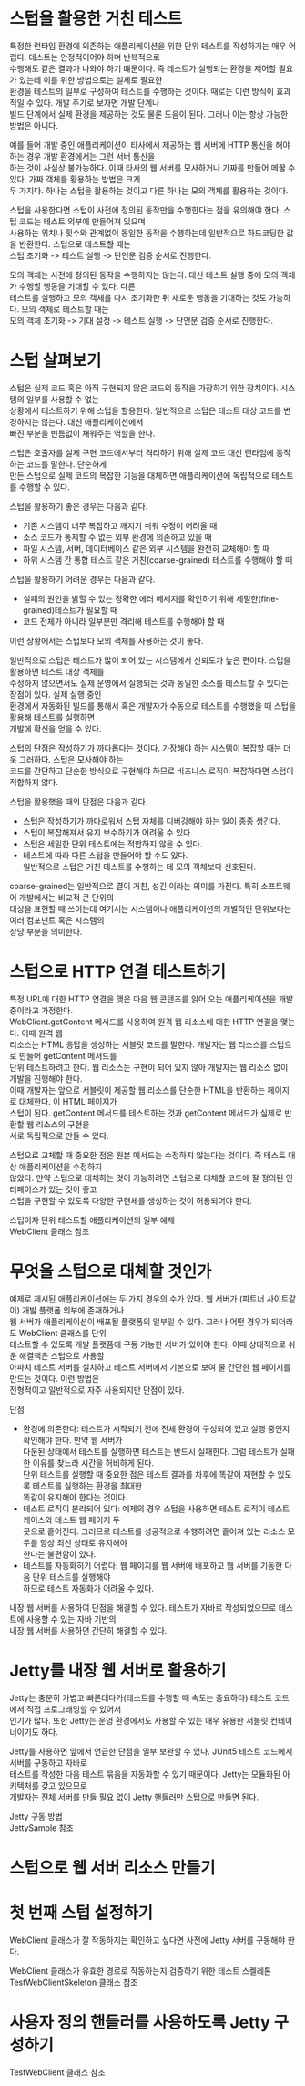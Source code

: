 # **스텁을 활용한 거친 테스트**  
특정한 런타임 환경에 의존하는 애플리케이션을 위한 단위 테스트를 작성하기는 매우 어렵다. 테스트는 안정적이어야 하며 반복적으로  
수행해도 같은 결과가 나와야 하기 떄문이다. 즉 테스트가 실행되는 환경을 제어할 필요가 있는데 이를 위한 방법으로는 실제로 필요한  
환경을 테스트의 일부로 구성하여 테스트를 수행하는 것이다. 때로는 이런 방식이 효과적일 수 있다. 개발 주기로 보자면 개발 단계나  
빌드 단계에서 실제 환경을 제공하는 것도 물론 도음이 된다. 그러나 이는 항상 가능한 방법은 아니다.  
  
예를 들어 개발 중인 애플리케이션이 타사에서 제공하는 웹 서버에 HTTP 통신을 해야 하는 경우 개발 환경에서는 그런 서버 통신을  
하는 것이 사실상 불가능하다. 이때 타사의 웹 서버를 모사하거나 가짜를 만들어 메꿀 수 있다. 가짜 객체를 황용하는 방법은 크게  
두 가지다. 하나는 스텁을 활용하는 것이고 다른 하나는 모의 객체를 활용하는 것이다.  
  
스텁을 사용한다면 스텁이 사전에 정의된 동작만을 수행한다는 점을 유의해야 한다. 스텁 코드는 테스트 외부에 만들어져 있으며  
사용하는 위치나 횟수와 관계없이 동일한 동작을 수행하는데 일반적으로 하드코딩한 값을 반환한다. 스텁으로 테스트할 때는  
스텁 초기화 -> 테스트 실행 -> 단언문 검증 순서로 진행한다.  
  
모의 객체는 사전에 정의된 동작을 수행하지는 않는다. 대신 테스트 실행 중에 모의 객체가 수행할 행동을 기대할 수 있다. 다른  
테스트를 실행하고 모의 객체를 다시 초기화한 뒤 새로운 행동을 기대하는 것도 가능하다. 모의 객체로 테스트할 때는   
모의 객체 초기화 -> 기대 설정 -> 테스트 실행 -> 단언문 검증 순서로 진행한다.  
  
# **스텁 살펴보기**  
스텁은 실제 코드 혹은 아직 구현되지 않은 코드의 동작을 가장하기 위한 장치이다. 시스템의 일부를 사용할 수 없는  
상황에서 테스트하기 위해 스텁을 할용한다. 일반적으로 스텁은 테스트 대상 코드를 변경하지는 않는다. 대신 애플리케이션에서  
빠진 부분을 빈틈없이 채워주는 역할을 한다.  
  
스텁은 호출자를 실제 구현 코드에서부터 격리하기 위해 실제 코드 대신 런타임에 동작하는 코드를 말한다. 단순하게  
만든 스텁으로 실제 코드의 복잡한 기능을 대체하면 애플리케이션에 독립적으로 테스트를 수행할 수 있다.  
  
스텁을 활용하기 좋은 경우는 다음과 같다.  
- 기존 시스템이 너무 복잡하고 깨지기 쉬워 수정이 어려울 때  
- 소스 코드가 통제할 수 없는 외부 환경에 의존하고 있을 때  
- 파일 시스템, 서버, 데이터베이스 같은 외부 시스템을 완전히 교체해야 할 때  
- 하위 시스템 간 통합 테스트 같은 거친(coarse-grained) 테스트를 수행해야 할 때
  
스텁을 활용하기 어려운 경우는 다음과 같다.  
- 실패의 원인을 밝힐 수 있는 정확한 에러 메세지를 확인하기 위해 세밀한(fine-grained)테스트가 필요할 때  
- 코드 전체가 아니라 일부분만 격리해 테스트를 수행해야 할 때  
  
이런 상황에서는 스텁보다 모의 객체를 사용하는 것이 좋다.  
  
일반적으로 스텁은 테스트가 많이 되어 있는 시스템에서 신뢰도가 높은 편이다. 스텁을 활용하면 테스트 대상 객체를  
수정하지 않으면서도 실제 운영에서 실행되는 것과 동일한 소스를 테스트할 수 있다는 장점이 있다. 실제 실행 중인  
환경에서 자동화된 빌드를 통해서 혹은 개발자가 수동으로 테스트를 수행했을 때 스텁을 활용해 테스트를 실행하면  
개발에 확신을 얻을 수 있다.  
  
스텁의 단점은 작성하기가 까다롭다는 것이다. 가장해야 하는 시스템이 복잡할 때는 더욱 그러하다. 스텁은 모사해야 하는  
코드를 간단하고 단순한 방식으로 구현해야 하므로 비즈니스 로직이 복잡하다면 스텁이 적합하지 않다.  
  
스텁을 활용했을 때의 단점은 다음과 같다.  
- 스텁은 작성하기가 까다로워서 스텁 자체를 디버깅해야 하는 일이 종종 생긴다.  
- 스텁이 복잡해져서 유지 보수하기가 어려울 수 있다.  
- 스텁은 세밀한 단위 테스트에는 적합하지 않을 수 있다.  
- 테스트에 따라 다른 스텁을 만들어야 할 수도 있다.  
일반적으로 스텁은 거친 테스트를 수행하는 데 모의 객체보다 선호된다.  
  
coarse-grained는 일반적으로 결이 거친, 성긴 이라는 의미를 가진다. 특히 소프트웨어 개발에서는 비교적 큰 단위의  
대상을 표현할 때 쓰이는데 여기서는 시스템이나 애플리케이션의 개별적인 단위보다는 여러 컴포넌트 혹은 시스템의  
상당 부분을 의미한다.  
  
# **스텁으로 HTTP 연결 테스트하기**  
특정 URL에 대한 HTTP 연결을 맺은 다음 웹 콘텐츠를 읽어 오는 애플리케이션을 개발 중이라고 가정한다.  
WebClient.getContent 메서드를 사용하여 원격 웹 리소스에 대한 HTTP 연결을 맺는다. 이때 원격 웹  
리소스는 HTML 응답을 생성하는 서블릿 코드를 말한다. 개발자는 웹 리소스를 스텁으로 만들어 getContent 메서드를  
단위 테스트하려고 한다. 웹 리소스는 구현이 되어 있지 않아 개발자는 웹 리소스 없이 개발을 진행해야 한다.  
이때 개발자는 앞으로 서블릿이 제공할 웹 리소스를 단순한 HTML을 반환하는 페이지로 대체한다. 이 HTML 페이지가  
스텁이 된다. getContent 메서드를 테스트하는 것과 getContent 메서드가 실제로 반환할 웹 리소스의 구현을  
서로 독립적으로 만들 수 있다.  
  
스텁으로 교체할 때 중요한 점은 원본 메서드는 수정하지 않는다는 것이다. 즉 테스트 대상 애플리케이션을 수정하지  
않았다. 만약 스텁으로 대체하는 것이 가능하려면 스텁으로 대체할 코드에 잘 정의된 인터페이스가 있는 것이 좋고  
스텁을 구현할 수 있도록 다양한 구현체를 생성하는 것이 허용되어야 한다.  
  
스텁이자 단위 테스트할 애플리케이션의 일부 예제  
WebClient 클래스 참조  
  
# **무엇을 스텁으로 대체할 것인가**  
예제로 제시된 애플리케이션에는 두 가지 경우의 수가 있다. 웹 서버가 (파트너 사이트같이) 개발 플랫폼 외부에 존재하거나  
웹 서버가 애플리케이션이 배포될 플랫폼의 일부일 수 있다. 그러나 어떤 경우가 되더라도 WebClient 클래스를 단위  
테스트할 수 있도록 개발 플랫폼에 구동 가능한 서버가 있어야 한다. 이때 상대적으로 쉬운 해결책은 스텁으로 사용할  
아파치 테스트 서버를 설치하고 테스트 서버에서 기본으로 보여 줄 간단한 웹 페이지를 만드는 것이다. 이런 방법은  
전형적이고 일반적으로 자주 사용되지만 단점이 있다.  
  
단점  
- 환경에 의존한다: 테스트가 시작되기 전에 전체 환경이 구성되어 있고 실행 중인지 확인해야 한다. 만약 웹 서버가  
다운된 상태에서 테스트를 실행하면 테스트는 반드시 실패한다. 그럼 테스트가 실패한 이유를 찾느라 시간을 허비하게 된다.  
단위 테스트를 실행할 때 중요한 점은 테스트 결과를 차후에 똑같이 재현할 수 있도록 테스트를 실행하는 환경을 최대한  
똑같이 유지해야 한다는 것이다.  
- 테스트 로직이 분리되어 있다: 예제의 경우 스텁을 사용하면 테스트 로직이 테스트 케이스와 테스트 웹 페이지 두  
곳으로 흩어진다. 그러므로 테스트를 성공적으로 수행하려면 흩어져 있는 리소스 모두를 항상 최신 상태로 유지해야  
한다는 불편함이 있다.
- 테스트를 자동화히기 어렵다: 웹 페이지를 웹 서버에 배포하고 웹 서버를 기동한 다음 단위 테스트를 실행해야  
하므로 테스트 자동화가 어려울 수 있다.  
  
내장 웹 서버를 사용하여 단점을 해결할 수 있다. 테스트가 자바로 작성되었으므로 테스트에 사용할 수 있는 자바 기반의  
내장 웹 서버를 사용하면 간단히 해결할 수 있다.  
  
# **Jetty를 내장 웹 서버로 활용하기**  
Jetty는 충분히 가볍고 빠른데다가(테스트를 수행할 때 속도는 중요하다) 테스트 코드에서 직접 프로그래밍할 수 있어서  
인기가 많다. 또한 Jetty는 운영 환경에서도 사용할 수 있는 매우 유용한 서블릿 컨테이너이기도 하다.  
  
Jetty를 사용하면 앞에서 언급한 단점을 일부 보완할 수 있다. JUnit5 테스트 코드에서 서버를 구동하고 자바로  
테스트를 작성한 다음 테스트 묶음을 자동화할 수 있기 때문이다. Jetty는 모듈화된 아키텍처를 갖고 있으므로  
개발자는 전체 서버를 만들 필요 없이 Jetty 핸들러만 스텁으로 만들면 된다.  
  
Jetty 구동 방법  
JettySample 참조  
  
# **스텁으로 웹 서버 리소스 만들기**  
# **첫 번째 스텁 설정하기**  
WebClient 클래스가 잘 작동하지는 확인하고 싶다면 사전에 Jetty 서버를 구동해야 한다.  
  
WebClient 클래스가 유효한 경로로 작동하는지 검증하기 위한 테스트 스켈레톤  
TestWebClientSkeleton 클래스 참조  
  
# **사용자 정의 핸들러를 사용하도록 Jetty 구성하기**  
TestWebClient 클래스 참조  
